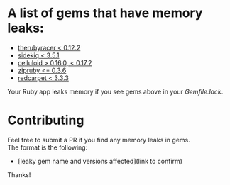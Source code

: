 # A list of gems that have memory leaks:
- [therubyracer < 0.12.2](https://github.com/cowboyd/therubyracer/pull/336)
- [sidekiq < 3.5.1](https://github.com/mperham/sidekiq/pull/2598)
- [celluloid > 0.16.0, < 0.17.2](https://github.com/celluloid/celluloid/pull/678)
- [zipruby <= 0.3.6](https://packetstormsecurity.com/files/111242/libzip-0.10-Heap-Overflow-Information-Leak.html)
- [redcarpet < 3.3.3](https://github.com/vmg/redcarpet/pull/516)

Your Ruby app leaks memory if you see gems above in your _Gemfile.lock_.  

# Contributing
Feel free to submit a PR if you find any memory leaks in gems.  
The format is the following:
- [leaky gem name and versions affected](link to confirm)

Thanks!
